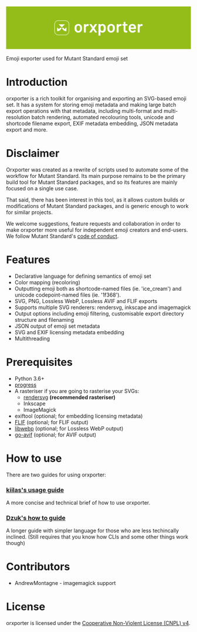 ![Orxporter logo with 'orxporter' next to it, in white against a lime green background.](orxporter_logo.png)

Emoji exporter used for Mutant Standard emoji set

# Introduction

orxporter is a rich toolkit for organising and exporting an SVG-based emoji set. It has a system for storing emoji metadata and making large batch export operations with that metadata, including multi-format and multi-resolution batch rendering, automated recolouring tools, unicode and shortcode filename export, EXIF metadata embedding, JSON metadata export and more.


# Disclaimer

Orxporter was created as a rewrite of scripts used to automate some of the
workflow for Mutant Standard. Its main purpose remains to be the primary build
tool for Mutant Standard packages, and so its features are mainly focused on a
single use case.

That said, there has been interest in this tool, as it allows custom builds
or modifications of Mutant Standard packages, and is generic enough to work
for similar projects.

We welcome suggestions, feature requests and collaboration in order to make
orxporter more useful for independent emoji creators and end-users. We follow
Mutant Standard's [code of conduct](docs/code_of_conduct.md).


# Features


- Declarative language for defining semantics of emoji set
- Color mapping (recoloring)
- Outputting emoji both as shortcode-named files (ie. 'ice_cream') and unicode codepoint-named files (ie. '1f368').
- SVG, PNG, Lossless WebP, Lossless AVIF and FLIF exports
- Supports multiple SVG renderers: rendersvg, inkscape and imagemagick
- Output options including emoji filtering, customisable export directory
  structure and filenaming
- JSON output of emoji set metadata
- SVG and EXIF licensing metadata embedding
- Multithreading

# Prerequisites


- Python 3.6+
- [progress](https://github.com/verigak/progress)
- A rasteriser if you are going to rasterise your SVGs:
    - [rendersvg](https://github.com/RazrFalcon/resvg/tree/master/tools/rendersvg) **(recommended rasteriser)**
    - Inkscape
    - ImageMagick
- exiftool (optional; for embedding licensing metadata)
- [FLIF](https://github.com/FLIF-hub/FLIF) (optional; for FLIF output)
- [libwebp](https://developers.google.com/speed/webp/docs/precompiled) (optional; for Lossless WebP output)
- [go-avif](https://github.com/Kagami/go-avif) (optional; for AVIF output)


# How to use

There are two guides for using orxporter:

### [kiilas's usage guide](docs/kiilas/usage.md)

A more concise and technical brief of how to use orxporter.

### [Dzuk's how to guide](docs/dzuk/howto.md)

A longer guide with simpler language for those who are less techincally inclined. (Still requires that you know how CLIs and some other things work though)

# Contributors

* AndrewMontagne - imagemagick support

# License

orxporter is licensed under the [Cooperative Non-Violent License (CNPL) v4](license.txt).